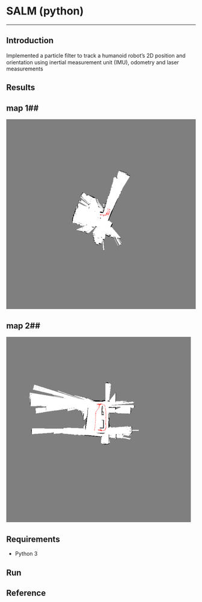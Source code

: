 # **SALM (python)** #
- - -
## **Introduction** ##
Implemented a particle ﬁlter to track a humanoid robot’s 2D position and orientation using inertial measurement unit (IMU), odometry and laser measurements

## **Results** ##
## map 1##
![Alt text](img/map1.png)
## map 2##
![Alt text](img/map2.jpg)

## **Requirements** ##
* Python 3

## **Run** ##

## **Reference** ##
